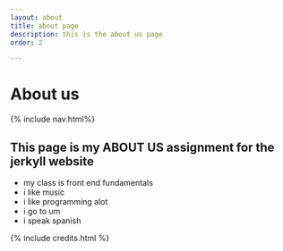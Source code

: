 ```yaml
---
layout: about
title: about page
description: this is the about us page
order: 2

---
```


# About us

{% include nav.html%}

## This page is my ABOUT US assignment for the jerkyll website

- my class is front end fundamentals
- i like music
- i like programming alot
- i go to um
- i speak spanish



{% include credits.html %}
